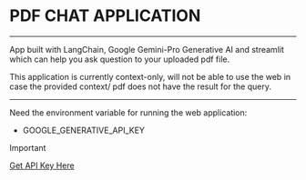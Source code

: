 # PDF CHAT APPLICATION
---
App built with LangChain, Google Gemini-Pro Generative AI and streamlit which can help you ask question to your uploaded pdf file.

This application is currently context-only, will not be able to use the web in case the provided context/ pdf does not have the result for the query.

---

Need the environment variable for running the web application: 

- GOOGLE_GENERATIVE_API_KEY
> [!IMPORTANT]
> [Get API Key Here](https://developers.generativeai.google/guide/palm_api_overview)
